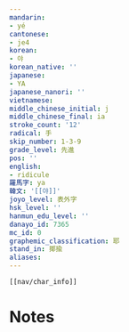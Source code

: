 ```yaml
---
mandarin:
- yé
cantonese:
- je4
korean:
- 야
korean_native: ''
japanese:
- YA
japanese_nanori: ''
vietnamese:
middle_chinese_initial: j
middle_chinese_final: ia
stroke_count: '12'
radical: 手
skip_number: 1-3-9
grade_level: 先進
pos: ''
english:
- ridicule
羅馬字: ya
韓文: '[[야]]'
joyo_level: 表外字
hsk_level: ''
hanmun_edu_level: ''
danayo_id: 7365
mc_id: 0
graphemic_classification: 耶
stand_in: 揶揄
aliases:
---
```

```meta-bind-embed
[[nav/char_info]]
```

# Notes
